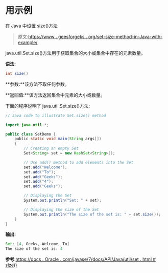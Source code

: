 # 用示例

在 Java 中设置 size()方法

> 原文:[https://www . geesforgeks . org/set-size-method-in-Java-with-example/](https://www.geeksforgeeks.org/set-size-method-in-java-with-example/)

java.util.Set.size()方法用于获取集合的大小或集合中存在的元素数量。

**语法:**

```java
int size()

```

**参数:**该方法不取任何参数。

**返回值:**该方法返回集合中元素的大小或数量。

下面的程序说明了 java.util.Set.size()方法:

```java
// Java code to illustrate Set.size() method

import java.util.*;

public class SetDemo {
    public static void main(String args[])
    {
        // Creating an empty Set
        Set<String> set = new HashSet<String>();

        // Use add() method to add elements into the Set
        set.add("Welcome");
        set.add("To");
        set.add("Geeks");
        set.add("4");
        set.add("Geeks");

        // Displaying the Set
        System.out.println("Set: " + set);

        // Displaying the size of the Set
        System.out.println("The size of the set is: " + set.size());
    }
}
```

**输出:**

```java
Set: [4, Geeks, Welcome, To]
The size of the set is: 4

```

**参考**:[https://docs . Oracle . com/javase/7/docs/API/Java/util/set . html # size()](https://docs.oracle.com/javase/7/docs/api/java/util/Set.html#size())